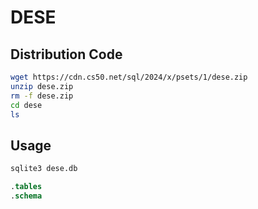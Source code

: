 # DESE

## Distribution Code

```bash
wget https://cdn.cs50.net/sql/2024/x/psets/1/dese.zip
unzip dese.zip
rm -f dese.zip
cd dese
ls
```

## Usage

```bash
sqlite3 dese.db
```

```sql
.tables
.schema
```
